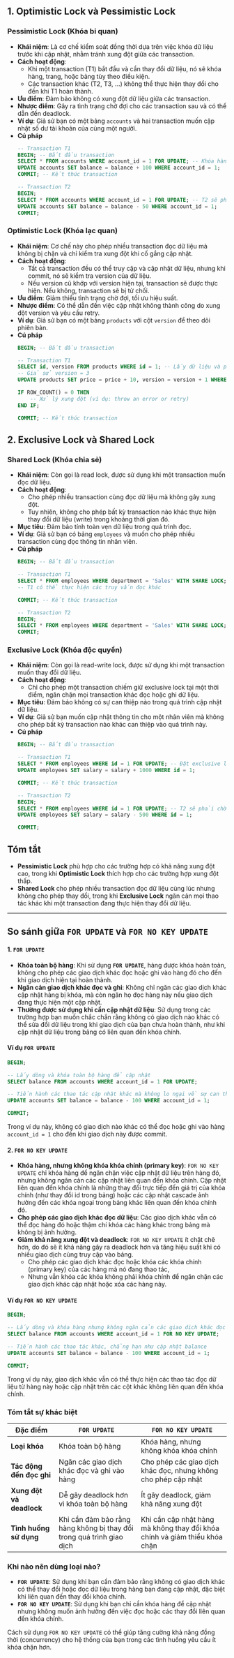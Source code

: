 ## 1. Optimistic Lock và Pessimistic Lock

### Pessimistic Lock (Khóa bi quan)

- **Khái niệm**: Là cơ chế kiểm soát đồng thời dựa trên việc khóa dữ liệu trước khi cập nhật, nhằm tránh xung đột giữa các transaction.
- **Cách hoạt động**:
  - Khi một transaction (T1) bắt đầu và cần thay đổi dữ liệu, nó sẽ khóa hàng, trang, hoặc bảng tùy theo điều kiện.
  - Các transaction khác (T2, T3, ...) không thể thực hiện thay đổi cho đến khi T1 hoàn thành.
- **Ưu điểm**: Đảm bảo không có xung đột dữ liệu giữa các transaction.
- **Nhược điểm**: Gây ra tình trạng chờ đợi cho các transaction sau và có thể dẫn đến deadlock.
- **Ví dụ**: Giả sử bạn có một bảng `accounts` và hai transaction muốn cập nhật số dư tài khoản của cùng một người.
- **Cú pháp**
    ```sql
    -- Transaction T1
    BEGIN; -- Bắt đầu transaction
    SELECT * FROM accounts WHERE account_id = 1 FOR UPDATE; -- Khóa hàng để cập nhật
    UPDATE accounts SET balance = balance + 100 WHERE account_id = 1;
    COMMIT; -- Kết thúc transaction

    -- Transaction T2
    BEGIN;
    SELECT * FROM accounts WHERE account_id = 1 FOR UPDATE; -- T2 sẽ phải chờ T1 hoàn thành
    UPDATE accounts SET balance = balance - 50 WHERE account_id = 1;
    COMMIT;
    ```

### Optimistic Lock (Khóa lạc quan)

- **Khái niệm**: Cơ chế này cho phép nhiều transaction đọc dữ liệu mà không bị chặn và chỉ kiểm tra xung đột khi cố gắng cập nhật.
- **Cách hoạt động**:
  - Tất cả transaction đều có thể truy cập và cập nhật dữ liệu, nhưng khi commit, nó sẽ kiểm tra version của dữ liệu.
  - Nếu version cũ khớp với version hiện tại, transaction sẽ được thực hiện. Nếu không, transaction sẽ bị từ chối.
- **Ưu điểm**: Giảm thiểu tình trạng chờ đợi, tối ưu hiệu suất.
- **Nhược điểm**: Có thể dẫn đến việc cập nhật không thành công do xung đột version và yêu cầu retry.
- **Ví dụ**: Giả sử bạn có một bảng `products` với cột `version` để theo dõi phiên bản.
- **Cú pháp**
    ```sql
    BEGIN; -- Bắt đầu transaction

    -- Transaction T1
    SELECT id, version FROM products WHERE id = 1; -- Lấy dữ liệu và phiên bản hiện tại
    -- Giả sử version = 3
    UPDATE products SET price = price + 10, version = version + 1 WHERE id = 1 AND version = 3; -- Cập nhật chỉ khi phiên bản khớp

    IF ROW_COUNT() = 0 THEN
        -- Xử lý xung đột (ví dụ: throw an error or retry)
    END IF;

    COMMIT; -- Kết thúc transaction
    ```

## 2. Exclusive Lock và Shared Lock

### Shared Lock  (Khóa chia sẻ)

- **Khái niệm**: Còn gọi là read lock, được sử dụng khi một transaction muốn đọc dữ liệu.
- **Cách hoạt động**:
  - Cho phép nhiều transaction cùng đọc dữ liệu mà không gây xung đột.
  - Tuy nhiên, không cho phép bất kỳ transaction nào khác thực hiện thay đổi dữ liệu (write) trong khoảng thời gian đó.
- **Mục tiêu**: Đảm bảo tính toàn vẹn dữ liệu trong quá trình đọc.
- **Ví dụ**: Giả sử bạn có bảng `employees` và muốn cho phép nhiều transaction cùng đọc thông tin nhân viên.
- **Cú pháp**
    ```sql
    BEGIN; -- Bắt đầu transaction

    -- Transaction T1
    SELECT * FROM employees WHERE department = 'Sales' WITH SHARE LOCK; -- Đặt shared lock để đọc
    -- T1 có thể thực hiện các truy vấn đọc khác

    COMMIT; -- Kết thúc transaction

    -- Transaction T2
    BEGIN;
    SELECT * FROM employees WHERE department = 'Sales' WITH SHARE LOCK; -- T2 cũng có thể đọc cùng lúc
    COMMIT;
    ```

### Exclusive Lock (Khóa độc quyền)

- **Khái niệm**: Còn gọi là read-write lock, được sử dụng khi một transaction muốn thay đổi dữ liệu.
- **Cách hoạt động**:
  - Chỉ cho phép một transaction chiếm giữ exclusive lock tại một thời điểm, ngăn chặn mọi transaction khác đọc hoặc ghi dữ liệu.
- **Mục tiêu**: Đảm bảo không có sự can thiệp nào trong quá trình cập nhật dữ liệu.
- **Ví dụ**: Giả sử bạn muốn cập nhật thông tin cho một nhân viên mà không cho phép bất kỳ transaction nào khác can thiệp vào quá trình này.
- **Cú pháp**
    ```sql
    BEGIN; -- Bắt đầu transaction

    -- Transaction T1
    SELECT * FROM employees WHERE id = 1 FOR UPDATE; -- Đặt exclusive lock
    UPDATE employees SET salary = salary + 1000 WHERE id = 1;

    COMMIT; -- Kết thúc transaction

    -- Transaction T2
    BEGIN;
    SELECT * FROM employees WHERE id = 1 FOR UPDATE; -- T2 sẽ phải chờ cho đến khi T1 hoàn thành
    UPDATE employees SET salary = salary - 500 WHERE id = 1;

    COMMIT;
    ```

## Tóm tắt

- **Pessimistic Lock** phù hợp cho các trường hợp có khả năng xung đột cao, trong khi **Optimistic Lock** thích hợp cho các trường hợp xung đột thấp.
- **Shared Lock** cho phép nhiều transaction đọc dữ liệu cùng lúc nhưng không cho phép thay đổi, trong khi **Exclusive Lock** ngăn cản mọi thao tác khác khi một transaction đang thực hiện thay đổi dữ liệu. 

---------------------

## So sánh giữa `FOR UPDATE` và `FOR NO KEY UPDATE`

#### **1. `FOR UPDATE`**

- **Khóa toàn bộ hàng**: Khi sử dụng **`FOR UPDATE`**, hàng được khóa hoàn toàn, không cho phép các giao dịch khác đọc hoặc ghi vào hàng đó cho đến khi giao dịch hiện tại hoàn thành.
- **Ngăn cản giao dịch khác đọc và ghi**: Không chỉ ngăn các giao dịch khác cập nhật hàng bị khóa, mà còn ngăn họ đọc hàng này nếu giao dịch đang thực hiện một cập nhật.
- **Thường được sử dụng khi cần cập nhật dữ liệu**: Sử dụng trong các trường hợp bạn muốn chắc chắn rằng không có giao dịch nào khác có thể sửa đổi dữ liệu trong khi giao dịch của bạn chưa hoàn thành, như khi cập nhật dữ liệu trong bảng có liên quan đến khóa chính.

#### **Ví dụ `FOR UPDATE`**

```sql
BEGIN;

-- Lấy dòng và khóa toàn bộ hàng để cập nhật
SELECT balance FROM accounts WHERE account_id = 1 FOR UPDATE;

-- Tiến hành các thao tác cập nhật khác mà không lo ngại về sự can thiệp từ giao dịch khác
UPDATE accounts SET balance = balance - 100 WHERE account_id = 1;

COMMIT;
```
Trong ví dụ này, không có giao dịch nào khác có thể đọc hoặc ghi vào hàng `account_id = 1` cho đến khi giao dịch này được commit.

#### **2. `FOR NO KEY UPDATE`**

- **Khóa hàng, nhưng không khóa khóa chính (primary key)**: `FOR NO KEY UPDATE` chỉ khóa hàng để ngăn chặn việc cập nhật dữ liệu trên hàng đó, nhưng không ngăn cản các cập nhật liên quan đến khóa chính. Cập nhật liên quan đến khóa chính là những thay đổi trực tiếp đến giá trị của khóa chính (như thay đổi id trong bảng) hoặc các cập nhật cascade ảnh hưởng đến các khóa ngoại trong bảng khác liên quan đến khóa chính đó.
- **Cho phép các giao dịch khác đọc dữ liệu**: Các giao dịch khác vẫn có thể đọc hàng đó hoặc thậm chí khóa các hàng khác trong bảng mà không bị ảnh hưởng.
- **Giảm khả năng xung đột và deadlock**: `FOR NO KEY UPDATE` ít chặt chẽ hơn, do đó sẽ ít khả năng gây ra deadlock hơn và tăng hiệu suất khi có nhiều giao dịch cùng truy cập vào bảng.
    + Cho phép các giao dịch khác đọc hoặc khóa các khóa chính (primary key) của các hàng mà nó đang thao tác,
    + Nhưng vẫn khóa các khóa không phải khóa chính để ngăn chặn các giao dịch khác cập nhật hoặc xóa các hàng này.

#### **Ví dụ `FOR NO KEY UPDATE`**

```sql
BEGIN;

-- Lấy dòng và khóa hàng nhưng không ngăn cản các giao dịch khác đọc hoặc khóa khóa chính
SELECT balance FROM accounts WHERE account_id = 1 FOR NO KEY UPDATE;

-- Tiến hành các thao tác khác, chẳng hạn như cập nhật balance
UPDATE accounts SET balance = balance - 100 WHERE account_id = 1;

COMMIT;
```
Trong ví dụ này, giao dịch khác vẫn có thể thực hiện các thao tác đọc dữ liệu từ hàng này hoặc cập nhật trên các cột khác không liên quan đến khóa chính.

### **Tóm tắt sự khác biệt**

| Đặc điểm                     | `FOR UPDATE`                                 | `FOR NO KEY UPDATE`                            |
|------------------------------|----------------------------------------------|------------------------------------------------|
| **Loại khóa**                | Khóa toàn bộ hàng                            | Khóa hàng, nhưng không khóa khóa chính         |
| **Tác động đến đọc ghi**      | Ngăn các giao dịch khác đọc và ghi vào hàng  | Cho phép các giao dịch khác đọc, nhưng không cho phép cập nhật |
| **Xung đột và deadlock**      | Dễ gây deadlock hơn vì khóa toàn bộ hàng     | Ít gây deadlock, giảm khả năng xung đột        |
| **Tình huống sử dụng**        | Khi cần đảm bảo rằng hàng không bị thay đổi trong quá trình giao dịch | Khi cần cập nhật hàng mà không thay đổi khóa chính và giảm thiểu khóa chặn|

### **Khi nào nên dùng loại nào?**
- **`FOR UPDATE`**: Sử dụng khi bạn cần đảm bảo rằng không có giao dịch khác có thể thay đổi hoặc đọc dữ liệu trong hàng bạn đang cập nhật, đặc biệt khi liên quan đến thay đổi khóa chính.
- **`FOR NO KEY UPDATE`**: Sử dụng khi bạn chỉ cần khóa hàng để cập nhật nhưng không muốn ảnh hưởng đến việc đọc hoặc các thay đổi liên quan đến khóa chính.

Cách sử dụng `FOR NO KEY UPDATE` có thể giúp tăng cường khả năng đồng thời (concurrency) cho hệ thống của bạn trong các tình huống yêu cầu ít khóa chặn hơn.
